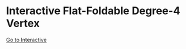 # Interactive Flat-Foldable Degree-4 Vertex

[Go to Interactive](https://origamimagiro.github.io/flat_deg4/)
